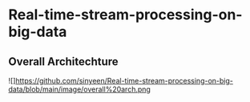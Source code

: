 # Real-time-stream-processing-on-big-data

## Overall Architechture

![]https://github.com/sinyeen/Real-time-stream-processing-on-big-data/blob/main/image/overall%20arch.png
